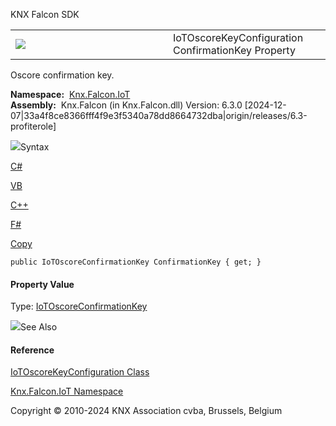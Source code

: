 <div id="PageHeader" class="pageHeader">

KNX Falcon SDK

</div>

<div class="pageBody">

<div id="TopicContent" class="topicContent">

<table class="titleTable">
<colgroup>
<col style="width: 50%" />
<col style="width: 50%" />
</colgroup>
<tbody>
<tr>
<td class="logoColumn"><img src="../icons/Help.png" /></td>
<td class="titleColumn">IoTOscoreKeyConfiguration<span
id="LST85FF491E_0"></span>
ConfirmationKey Property</td>
</tr>
</tbody>
</table>

<span class="introStyle"></span>

<div class="summary">

Oscore confirmation key.

</div>

**Namespace:**
 [Knx.Falcon.IoT](77c5abf9-f1d0-343a-2fc0-68ccbbf9a056.htm)  
**Assembly:**  Knx.Falcon (in Knx.Falcon.dll) Version: 6.3.0
\[2024-12-07\|33a4f8ce8366fff4f9e3f5340a78dd8664732dba\|origin/releases/6.3-profiterole\]

<div class="collapsibleAreaRegion">

<span class="collapsibleRegionTitle"
onclick="SectionExpandCollapse('ID1RB')"
onkeypress="SectionExpandCollapse_CheckKey('ID1RB', event)"
tabindex="0"><img src="../icons/SectionExpanded.png" id="ID1RBToggle"
class="collapseToggle" />Syntax</span>

</div>

<div id="ID1RBSection" class="collapsibleSection">

<div class="codeSnippetContainer">

<div class="codeSnippetContainerTabs">

<div id="ID0EDCA_tab1" class="codeSnippetContainerTab">

<a href="#"
onclick="javascript:ChangeTab(&#39;ID0EDCA&#39;,&#39;cs&#39;,&#39;1&#39;,&#39;4&#39;);return false;">C#</a>

</div>

<div id="ID0EDCA_tab2" class="codeSnippetContainerTab">

<a href="#"
onclick="javascript:ChangeTab(&#39;ID0EDCA&#39;,&#39;vb&#39;,&#39;2&#39;,&#39;4&#39;);return false;">VB</a>

</div>

<div id="ID0EDCA_tab3" class="codeSnippetContainerTab">

<a href="#"
onclick="javascript:ChangeTab(&#39;ID0EDCA&#39;,&#39;cpp&#39;,&#39;3&#39;,&#39;4&#39;);return false;">C++</a>

</div>

<div id="ID0EDCA_tab4" class="codeSnippetContainerTab">

<a href="#"
onclick="javascript:ChangeTab(&#39;ID0EDCA&#39;,&#39;fs&#39;,&#39;4&#39;,&#39;4&#39;);return false;">F#</a>

</div>

</div>

<div class="codeSnippetContainerCodeContainer">

<div class="codeSnippetToolBar">

<div class="codeSnippetToolBarText">

<a href="#" id="ID0EDCA_copyCode" class="copyCodeSnippet"
onclick="javascript:CopyToClipboard(&#39;ID0EDCA&#39;);return false;"
title="Copy">Copy</a>

</div>

</div>

<div id="ID0EDCA_code_Div1" class="codeSnippetContainerCode"
style="display: block">

```
public IoTOscoreConfirmationKey ConfirmationKey { get; }
```

</div>

<div id="ID0EDCA_code_Div2" class="codeSnippetContainerCode"
style="display: none">

```
Public ReadOnly Property ConfirmationKey As IoTOscoreConfirmationKey
    Get
```

</div>

<div id="ID0EDCA_code_Div3" class="codeSnippetContainerCode"
style="display: none">

```
public:
property IoTOscoreConfirmationKey^ ConfirmationKey {
    IoTOscoreConfirmationKey^ get ();
}
```

</div>

<div id="ID0EDCA_code_Div4" class="codeSnippetContainerCode"
style="display: none">

```
member ConfirmationKey : IoTOscoreConfirmationKey with get
```

</div>

</div>

</div>

#### Property Value

Type: [IoTOscoreConfirmationKey](b3d8b0a6-c834-18a1-e149-fc66e8bd598c.htm)

</div>

<div id="seeAlsoSection" class="collapsibleAreaRegion">

<span class="collapsibleRegionTitle"
onclick="SectionExpandCollapse('ID2RB')"
onkeypress="SectionExpandCollapse_CheckKey('ID2RB', event)"
tabindex="0"><img src="../icons/SectionExpanded.png" id="ID2RBToggle"
class="collapseToggle" />See Also</span>

</div>

<div id="ID2RBSection" class="collapsibleSection">

#### Reference

<div class="seeAlsoStyle">

[IoTOscoreKeyConfiguration
Class](04b19d2d-b52f-068a-c01d-c7505dcbb116.htm)

</div>

<div class="seeAlsoStyle">

[Knx.Falcon.IoT Namespace](77c5abf9-f1d0-343a-2fc0-68ccbbf9a056.htm)

</div>

</div>

</div>

</div>

<div id="pageFooter" class="pageFooter">

Copyright © 2010-2024 KNX Association cvba, Brussels, Belgium

</div>
